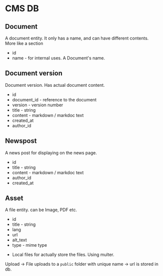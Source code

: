 # CMS DB

## Document

A document entity. It only has a name, and can have different contents. More like a section

- id
- name - for internal uses. A Document's name.

## Document version

Document version. Has actual document content.

- id
- document_id - reference to the document
- version - version number
- title - string
- content - markdown / markdoc text
- created_at
- author_id

## Newspost

A news post for displaying on the news page.

- id
- title - string
- content - markdown / markdoc text
- author_id
- created_at

## Asset

A file entity. can be Image, PDF etc.

- id
- title - string
- lang
- url
- alt_text
- type - mime type

* Local files for actually store the files. Using multer.

Upload -> File uploads to a `public` folder with unique name -> url is stored in db.

